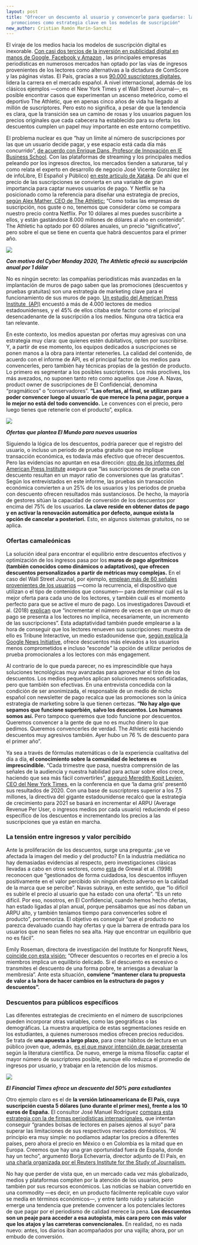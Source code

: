 ```yaml
---
layout: post
title: "Ofrecer un descuento al usuario y convencerle para quedarse: las
  promociones como estrategia clave en los modelos de suscripción"
new_author: Cristian Ramón Marín-Sanchiz
---
```

El viraje de los medios hacia los modelos de suscripción digital es inexorable. [Con casi dos tercios de la inversión en publicidad digital en manos de Google, Facebook y Amazon](https://www.businessinsider.com/google-facebook-amazon-were-biggest-ad-revenue-winners-this-year-2020-12) , las principales empresas periodísticas en numerosos mercados han optado por las vías de ingresos provenientes de los lectores como alternativas a la dictadura de ComScore y las páginas vistas. El País, gracias a sus [90.000 suscriptores digitales](https://www.youtube.com/watch?v=NrGdBVijVtE), lidera la carrera en el mercado español. A nivel internacional, además de los clásicos ejemplos ―como el New York Times y el Wall Street Journal―, es posible encontrar casos que experimentan un ascenso meteórico, como el deportivo The Athletic, que en apenas cinco años de vida ha llegado al millón de suscriptores. Pero esto no significa, a pesar de que la tendencia es clara, que la transición sea un camino de rosas y los usuarios paguen los precios originales que cada cabecera ha establecido para su oferta: los descuentos cumplen un papel muy importante en este entorno competitivo.

El problema nuclear es que “hay un límite al número de suscripciones por las que un usuario decide pagar, y ese espacio está cada día más concurrido”, [de acuerdo con Enrique Dans, Profesor de Innovación en IE Business School](https://www.enriquedans.com/2020/03/sobre-periodicos-y-muros-de-pago.html). Con las plataformas de streaming y los principales medios peleando por los ingresos directos, los mercados tienden a saturarse, tal y como relata el experto en desarrollo de negocio José Vicente González (ex de infoLibre, El Español y Público) [en este artículo de Xataka](https://www.xataka.com/otros/cada-vez-medios-que-se-pasan-al-muro-pago-espana-gran-pregunta-habra-suscriptores-para-todos). De ahí que el precio de las suscripciones se convierta en una variable de gran importancia para captar nuevos usuarios de pago. Y Netflix se ha posicionado como la referencia para diseñar una estrategia de precios, [según Alex Mather, CEO de The Athletic:](https://techcrunch.com/2018/10/31/theathletic-interview/?guccounter=1&guce_referrer=aHR0cHM6Ly93d3cuZ29vZ2xlLmNvbS8&guce_referrer_sig=AQAAAGQiqKxZJPHvh5dMYvy44dMv28mIMm-j0barr9KGTRihFLEdZC8sJM9StLzNk9Dt_IW_Zyh_ABLyRHEw1_JmWrw3MDLJ4ccQfocgw4dNKwacrGViaCZCHFg8o1bOaMQudH-msKXLtQRc5F-KCZtiyqsWP7HdwcLEiZvQRAWod7b7) “Como todas las empresas de suscripción, nos guste o no, tenemos que considerar cómo se compara nuestro precio contra Netflix. Por 10 dólares al mes puedes suscribirte a ellos, y están gastándose 8.000 millones de dólares al año en contenido”. The Athletic ha optado por 60 dólares anuales, un precio “significativo”, pero sobre el que se tiene en cuenta que habrá descuentos para el primer año.

![](/images/shots/ta.png)

***Con motivo del Cyber Monday 2020, The Athletic ofreció su suscripción anual por 1 dólar***

No es ningún secreto: las compañías periodísticas más avanzadas en la implantación de muros de pago saben que las promociones (descuentos y pruebas gratuitas) son una estrategia de marketing clave para el funcionamiento de sus muros de pago. [Un estudio del American Press Institute  (API)](https://www.americanpressinstitute.org/publications/reports/survey-research/paths-to-subscription/) encuestó a más de 4.000 lectores de medios estadounidenses, y el 45% de ellos citaba este factor como el principal desencadenante de la suscripción a los medios. Ninguna otra táctica era tan relevante. 

En este contexto, los medios apuestan por ofertas muy agresivas con una estrategia muy clara: que quienes estén dubitativos, opten por suscribirse. Y, a partir de ese momento, los equipos dedicados a suscripciones se ponen manos a la obra para intentar retenerles. La calidad del contenido, de acuerdo con el informe de API, es el principal factor de los medios para convencerles, pero también hay técnicas propias de la gestión de producto. Lo primero es segmentar a los posibles suscriptores. Los más proclives, los más avezados, no suponen tanto reto como aquellos que Jose A. Navas, product owner de suscripciones de El Confidencial, denomina “pragmáticos” o “conservadores”. **“Las ofertas, al final, se utilizan para poder convencer luego al usuario de que merece la pena pagar, porque a lo mejor no está del todo convencido.** Le convences con el precio, pero luego tienes que retenerle con el producto”, explica.

![](/images/shots/descuentos-muros-de-pago-suscripcion.png)

***Ofertas que plantea El Mundo para nuevos usuarios***

Siguiendo la lógica de los descuentos, podría parecer que el registro del usuario, o incluso un periodo de prueba gratuito que no implique transacción económica, es todavía más efectivo que ofrecer descuentos. Pero las evidencias no apuntan en esa dirección: [otro de los informes del American Press Institute](https://www.americanpressinstitute.org/publications/reports/digital-subscription-pricing/) asegura que “las suscripciones de prueba con descuento resultan en un mayor ratio de conversiones que las gratuitas”. Según los entrevistados en este informe, las pruebas sin transacción económica convierten a un 25% de los usuarios y los periodos de prueba con descuento ofrecen resultados más sustanciosos. De hecho, la mayoría de gestores sitúan la capacidad de conversión de los descuentos por encima del 75% de los usuarios. **La clave reside en obtener datos de pago y en activar la renovación automática por defecto, aunque exista la opción de cancelar a posteriori.** Esto, en algunos sistemas gratuitos, no se aplica.

### Ofertas camaleónicas

La solución ideal para encontrar el equilibrio entre descuentos efectivos y optimización de los ingresos pasa por los **muros de pago algorítmicos (también conocidos como dinámicos o adaptativos), que ofrecen descuentos personalizados a partir de métricas muy complejas.** En el caso del Wall Street Journal, por ejemplo, [emplean más de 60 señales provenientes de los usuarios](https://mip.umh.es/blog/2019/07/09/muros-pago-algoritmicos-futuro/) ―como la recurrencia, el dispositivo que utilizan o el tipo de contenidos que consumen― para determinar cuál es la mejor oferta para cada uno de los lectores, y también cuál es el momento perfecto para que se active el muro de pago. Los investigadores Davoudi et al. (2018) [explican](https://dl.acm.org/doi/10.1145/3219819.3219892) que “incrementar el número de veces en que un muro de pago se presenta a los lectores no implica, necesariamente, un incremento de las suscripciones”. Esta adaptatividad también puede emplearse a la hora de conseguir que los lectores renueven sus suscripciones: muestra de ello es Tribune Interactive, un medio estadounidense que, [según explica la Google News Initiative](https://newsinitiative.withgoogle.com/digital-growth/reader-revenue/playbook), ofrece descuentos más elevados a los usuarios menos comprometidos e incluso “esconde” la opción de utilizar periodos de prueba promocionales a los lectores con más engagement. 

Al contrario de lo que pueda parecer, no es imprescindible que haya soluciones tecnológicas muy avanzadas para aprovechar el tirón de los descuentos. Los medios pequeños aplican soluciones menos sofisticadas, pero que también son efectivas. En una entrevista concedida con la condición de ser anonimizada, el responsable de un medio de nicho español con newsletter de pago recalca que las promociones son la única estrategia de marketing sobre la que tienen certezas. **“No hay algo que sepamos que funcione superbién, salvo los descuentos. Los humanos somos así.** Pero tampoco queremos que todo funcione por descuentos. Queremos convencer a la gente de que no es mucho dinero lo que pedimos. Queremos convencerles de verdad. The Athletic está haciendo descuentos muy agresivos también. Ayer hubo un 76 % de descuento para el primer año”.

Ya sea a través de fórmulas matemáticas o de la experiencia cualitativa del día a día, **el conocimiento sobre la comunidad de lectores es imprescindible.** “Cada trimestre que pasa, nuestra comprensión de las señales de la audiencia y nuestra habilidad para actuar sobre ellos crece, haciendo que sea más fácil convertirles”, [aseguró Meredith Kopit Levien, CEO del New York Times,](https://nytco-assets.nytimes.com/2021/02/Q42020Earnings_Openingremarks.pdf) en la conferencia en que ‘la dama gris’ presentó sus resultados de 2020. Con una base de suscriptores superior a los 7,5 millones, la directiva del gigante estadounidense recalcó que la estrategia de crecimiento para 2021 se basará en incrementar el ARPU (Average Revenue Per User, o ingresos medios por cada usuario) reduciendo el peso específico de los descuentos e incrementando los precios a las suscripciones que ya están en marcha.

### La tensión entre ingresos y valor percibido

Ante la proliferación de los descuentos, surge una pregunta: ¿se ve afectada la imagen del medio y del producto? En la industria mediática no hay demasiadas evidencias al respecto, pero investigaciones clásicas llevadas a cabo en otros sectores, como [esta](https://digitalcommons.calpoly.edu/cgi/viewcontent.cgi?article=1010&context=mkt_fac) de Grewal et al. (1998) reconocen que “gestionados de forma cuidadosa, los descuentos influyen positivamente en el valor percibido sin ningún efecto adverso en la calidad de la marca que se percibe”. Navas subraya, en este sentido, que “lo difícil es subirle el precio al usuario que ha estado con una oferta”. “Es un reto difícil. Por eso, nosotros, en El Confidencial, cuando hemos hecho ofertas, han estado ligadas al plan anual, porque pensábamos que así nos daban un ARPU alto, y también teníamos tiempo para convencerles sobre el producto”, pormenoriza. El objetivo es conseguir “que el producto no parezca devaluado cuando hay ofertas y que la barrera de entrada para los usuarios que no sean fieles no sea alta. Hay que encontrar un equilibrio que no es fácil”. 

Emily Roseman, directora de investigación del Institute for Nonprofit News, [coincide con esta visión:](https://membershipguide.org/case-study/how-zetland-doubled-down-on-member-retention-tactics-during-the-covid-pandemic-and-recession/) “Ofrecer descuentos o recortes en el precio a los miembros implica un equilibrio delicado. Si el descuento es excesivo o transmites el descuento de una forma pobre, te arriesgas a devaluar la membresía”. Ante esta situación, **conviene “mantener clara tu propuesta de valor a la hora de hacer cambios en la estructura de pagos y descuentos”.**

### Descuentos para públicos específicos

Las diferentes estrategias de crecimiento en el número de suscripciones pueden incorporar otras variables, como las geográficas o las demográficas. La muestra arquetípica de estas segmentaciones reside en los estudiantes, a quienes numerosos medios ofrecen precios reducidos. Se trata de **una apuesta a largo plazo**, para crear hábitos de lectura en un público joven que, además, [es el que mayor intención de pagar presenta](https://www.tandfonline.com/doi/abs/10.1080/21670811.2020.1770112) según la literatura científica. De nuevo, emerge la misma filosofía: captar el mayor número de suscriptores posible, aunque ello reduzca el promedio de ingresos por usuario, y trabajar en la retención de los mismos.

![](/images/shots/descuentos-muros-pago-2.png)

***El Financial Times ofrece un descuento del 50% para estudiantes***

Otro ejemplo claro es el de **la versión latinoamericana de El País, cuya suscripción cuesta 5 dólares (uno durante el primer mes), frente a los 10 euros de España.** El consultor José Manuel Rodríguez [compara esta estrategia con la de firmas periodísticas internacionales](https://josemanuelrodos.medium.com/el-pa%C3%ADs-lanza-un-esquema-de-suscripci%C3%B3n-m%C3%A1s-econ%C3%B3mico-para-sus-lectores-en-latinoam%C3%A9rica-de75bbe69aad), que intentan conseguir “grandes bolsas de lectores en países ajenos al suyo” para superar las limitaciones de sus respectivos mercados domésticos. “Al principio era muy simple: no podíamos adaptar los precios a diferentes países, pero ahora el precio en México o en Colombia es la mitad que en Europa. Creemos que hay una gran oportunidad fuera de España, donde hay un techo”, argumentó Borja Echevarría, director adjunto de El País, en [una charla organizada por el Reuters Institute for the Study of Journalism.](https://www.youtube.com/watch?v=NrGdBVijVtE) 

No hay que perder de vista que, en un mercado cada vez más globalizado, medios y plataformas compiten por la atención de los usuarios, pero también por sus recursos económicos. Las noticias se habían convertido en una commodity ―es decir, en un producto fácilmente replicable cuyo valor se medía en términos económicos―, y entre tanto ruido y saturación emerge una tendencia que pretende convencer a los potenciales lectores de que pagar por el periodismo de calidad merece la pena. **Los descuentos son un peaje para acceder a esa autopista, más cara pero con más valor que los atajos y las carreteras convencionales.** En realidad, no es nada nuevo: antes, los diarios iban acompañados por una vajilla; ahora, por un embudo de conversión.